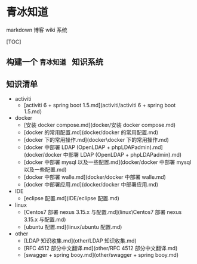 # 青冰知道

markdown 博客 wiki 系统

[TOC]

## 构建一个 `青冰知道 ` 知识系统

## 知识清单

+ activiti
  + [activiti 6 + spring boot 1.5.md](activiti/activiti 6 + spring boot 1.5.md) 
+ docker
  + [安装 docker compose.md](docker/安装 docker compose.md) 
  + [docker 的常用配置.md](docker/docker 的常用配置.md) 
  + [docker 下的常用操作.md](docker\docker 下的常用操作.md) 
  + [docker 中部署 LDAP (OpenLDAP + phpLDAPadmin).md](docker/docker 中部署 LDAP (OpenLDAP + phpLDAPadmin).md)
  + [docker 中部署 mysql 以及一些配置.md](docker/docker 中部署 mysql 以及一些配置.md) 
  + [docker 中部署 walle.md](docker/docker 中部署 walle.md) 
  + [docker 中部署应用.md](docker/docker 中部署应用.md) 
+ IDE
  +  [eclipse 配置.md](IDE/eclipse 配置.md) 
+ linux
  +   [Centos7 部署 nexus 3.15.x 与配置.md](linux\Centos7 部署 nexus 3.15.x 与配置.md) 
  +   [ubuntu 配置.md](linux/ubuntu 配置.md) 
+ other
  +  [LDAP 知识收集.md](other/LDAP 知识收集.md)  
  +  [RFC 4512 部分中文翻译.md](other/RFC 4512 部分中文翻译.md)
  +  [swagger + spring booy.md](other/swagger + spring booy.md) 